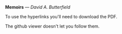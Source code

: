 **Memoirs** &mdash; *David A. Butterfield*

To use the hyperlinks you'll need to download the PDF.

The github viewer doesn't let you follow them.
